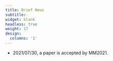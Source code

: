 ```yaml
---
title: Brief News
subtitle:
widget: blank
headless: true
weight: 17
design:
  columns: '1'
---
```


- 2021/07/30, a paper is accepted by MM2021.
